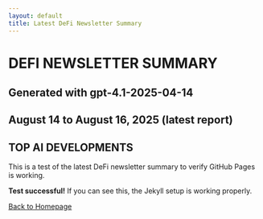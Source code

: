 ```yaml
---
layout: default
title: Latest DeFi Newsletter Summary
---
```


# DEFI NEWSLETTER SUMMARY
## Generated with gpt-4.1-2025-04-14

## August 14 to August 16, 2025 (latest report)

## TOP AI DEVELOPMENTS

This is a test of the latest DeFi newsletter summary to verify GitHub Pages is working.

**Test successful!** If you can see this, the Jekyll setup is working properly.

[Back to Homepage](./index.md)